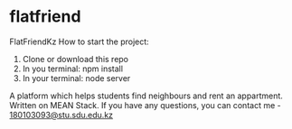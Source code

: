 # flatfriend
FlatFriendKz
How to start the project:
1. Clone or download this repo
2. In you terminal: npm install
3. In your terminal: node server

A platform which helps students find neighbours and rent an appartment. 
Written on MEAN Stack.
If you have any questions, you can contact me - 180103093@stu.sdu.edu.kz
